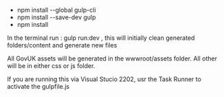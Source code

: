 * npm install --global gulp-cli
* npm install --save-dev gulp
* npm install

In the terminal run : gulp run:dev , this will initially clean generated folders/content and generate new files

All GovUK assets will be generated in the wwwroot/assets folder. All other will be in either css or js folder.

If you are running this via Visual Stucio 2202, usr the Task Runner to activate the gulpfile.js
